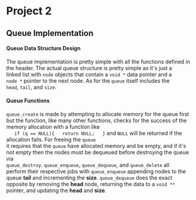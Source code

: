 # Project 2
## Queue Implementation
#### Queue Data Structure Design
The queue implementation is pretty simple with all the functions defined in  
the header. The actual queue structure is pretty simple as it's just a  
linked list with `node` objects that contain a `void *` data pointer and a  
`node *` pointer to the next node. As for the `queue` itself includes the   
`head`, `tail`, and `size`.  

#### Queue Functions  
`queue_create` is made by attempting to allocate memory for the queue first  
but the function, like many other functions, checks for the success of the  
memory allocation with a function like  
				`	if (q == NULL){  
						return NULL;  
					}` 
and `NULL` will be returned if the allocation fails. For freeing the `queue`  
it requires that the `queue` have allocated memory and be empty, and if it's  
not empty then the nodes must be dequeued before destroying the queue via   
`queue_destroy`. `queue_enqueue`, `queue_dequeue`, and `queue_delete` all   
perform their respective jobs with `queue_enqueue` appending nodes to the queue **tail** and incrementing the **size**. `queue_dequeue` does the exact   
opposite by removing the **head** node, returning the data to a `void **`  
pointer, and updating the **head** and **size**.